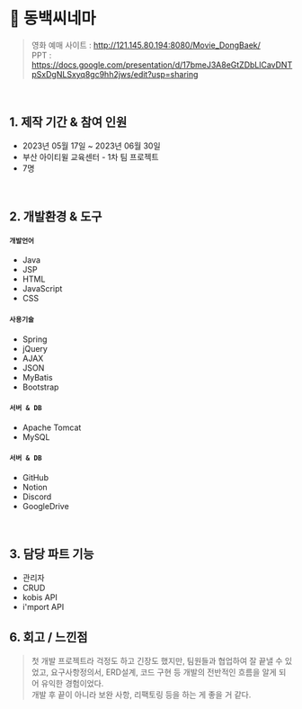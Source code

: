 # :pushpin: 동백씨네마
>영화 예매 사이트 : http://121.145.80.194:8080/Movie_DongBaek/  
>PPT : https://docs.google.com/presentation/d/17bmeJ3A8eGtZDbLlCavDNTpSxDgNLSxyq8gc9hh2jws/edit?usp=sharing  


</br>

## 1. 제작 기간 & 참여 인원
- 2023년 05월 17일 ~ 2023년 06월 30일
- 부산 아이티윌 교육센터 - 1차 팀 프로젝트
- 7명

</br>

## 2. 개발환경 & 도구
#### `개발언어`
  - Java
  - JSP
  - HTML
  - JavaScript
  - CSS
    
#### `사용기술`
  - Spring
  - jQuery
  - AJAX
  - JSON
  - MyBatis
  - Bootstrap
    
#### `서버 & DB`
  - Apache Tomcat
  - MySQL
    
#### `서버 & DB`
  - GitHub
  - Notion
  - Discord
  - GoogleDrive

</br>


## 3. 담당 파트 기능
  - 관리자
  - CRUD
  - kobis API
  - i'mport API
  



## 6. 회고 / 느낀점
>첫 개발 프로젝트라 걱정도 하고 긴장도 했지만, 팀원들과 협업하여 잘 끝낼 수 있었고, 요구사항정의서, ERD설계, 코드 구현 등 개발의 전반적인 흐름을 알게 되어 유익한 경험이었다.  
>개발 후 끝이 아니라 보완 사항, 리팩토링 등을 하는 게 좋을 거 같다.
